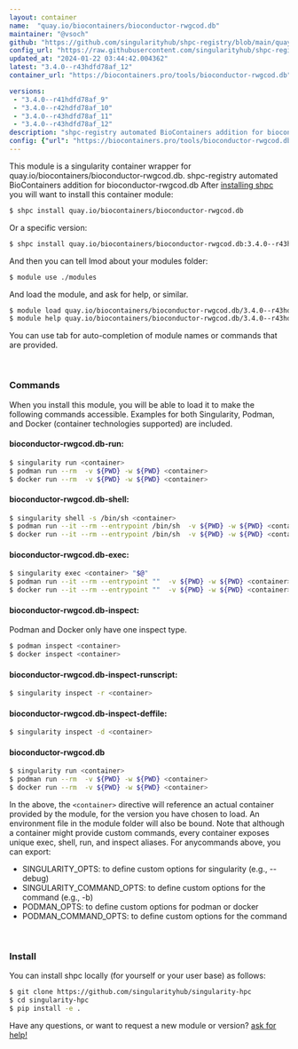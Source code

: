 ```yaml
---
layout: container
name:  "quay.io/biocontainers/bioconductor-rwgcod.db"
maintainer: "@vsoch"
github: "https://github.com/singularityhub/shpc-registry/blob/main/quay.io/biocontainers/bioconductor-rwgcod.db/container.yaml"
config_url: "https://raw.githubusercontent.com/singularityhub/shpc-registry/main/quay.io/biocontainers/bioconductor-rwgcod.db/container.yaml"
updated_at: "2024-01-22 03:44:42.004362"
latest: "3.4.0--r43hdfd78af_12"
container_url: "https://biocontainers.pro/tools/bioconductor-rwgcod.db"

versions:
 - "3.4.0--r41hdfd78af_9"
 - "3.4.0--r42hdfd78af_10"
 - "3.4.0--r43hdfd78af_11"
 - "3.4.0--r43hdfd78af_12"
description: "shpc-registry automated BioContainers addition for bioconductor-rwgcod.db"
config: {"url": "https://biocontainers.pro/tools/bioconductor-rwgcod.db", "maintainer": "@vsoch", "description": "shpc-registry automated BioContainers addition for bioconductor-rwgcod.db", "latest": {"3.4.0--r43hdfd78af_12": "sha256:53ac5fa0210225a5fc993306e04ca34b3f7384d9f3b732befa4f2a4278d6b202"}, "tags": {"3.4.0--r41hdfd78af_9": "sha256:4b78019c20c9532847028d746db4d3b210e40c093256343d7e6b799147a50e79", "3.4.0--r42hdfd78af_10": "sha256:aa6c1e5eb8ebb54d8042461de93b8ac79b03b03851a66e54293e8dba026c3b0c", "3.4.0--r43hdfd78af_11": "sha256:a79af7633c59d146e912ba8f5b8f6f984046e466b38c6fcd51eb27934fa83d97", "3.4.0--r43hdfd78af_12": "sha256:53ac5fa0210225a5fc993306e04ca34b3f7384d9f3b732befa4f2a4278d6b202"}, "docker": "quay.io/biocontainers/bioconductor-rwgcod.db"}
---
```


This module is a singularity container wrapper for quay.io/biocontainers/bioconductor-rwgcod.db.
shpc-registry automated BioContainers addition for bioconductor-rwgcod.db
After [installing shpc](#install) you will want to install this container module:


```bash
$ shpc install quay.io/biocontainers/bioconductor-rwgcod.db
```

Or a specific version:

```bash
$ shpc install quay.io/biocontainers/bioconductor-rwgcod.db:3.4.0--r43hdfd78af_12
```

And then you can tell lmod about your modules folder:

```bash
$ module use ./modules
```

And load the module, and ask for help, or similar.

```bash
$ module load quay.io/biocontainers/bioconductor-rwgcod.db/3.4.0--r43hdfd78af_12
$ module help quay.io/biocontainers/bioconductor-rwgcod.db/3.4.0--r43hdfd78af_12
```

You can use tab for auto-completion of module names or commands that are provided.

<br>

### Commands

When you install this module, you will be able to load it to make the following commands accessible.
Examples for both Singularity, Podman, and Docker (container technologies supported) are included.

#### bioconductor-rwgcod.db-run:

```bash
$ singularity run <container>
$ podman run --rm  -v ${PWD} -w ${PWD} <container>
$ docker run --rm  -v ${PWD} -w ${PWD} <container>
```

#### bioconductor-rwgcod.db-shell:

```bash
$ singularity shell -s /bin/sh <container>
$ podman run --it --rm --entrypoint /bin/sh  -v ${PWD} -w ${PWD} <container>
$ docker run --it --rm --entrypoint /bin/sh  -v ${PWD} -w ${PWD} <container>
```

#### bioconductor-rwgcod.db-exec:

```bash
$ singularity exec <container> "$@"
$ podman run --it --rm --entrypoint ""  -v ${PWD} -w ${PWD} <container> "$@"
$ docker run --it --rm --entrypoint ""  -v ${PWD} -w ${PWD} <container> "$@"
```

#### bioconductor-rwgcod.db-inspect:

Podman and Docker only have one inspect type.

```bash
$ podman inspect <container>
$ docker inspect <container>
```

#### bioconductor-rwgcod.db-inspect-runscript:

```bash
$ singularity inspect -r <container>
```

#### bioconductor-rwgcod.db-inspect-deffile:

```bash
$ singularity inspect -d <container>
```



#### bioconductor-rwgcod.db

```bash
$ singularity run <container>
$ podman run --rm  -v ${PWD} -w ${PWD} <container>
$ docker run --rm  -v ${PWD} -w ${PWD} <container>
```


In the above, the `<container>` directive will reference an actual container provided
by the module, for the version you have chosen to load. An environment file in the
module folder will also be bound. Note that although a container
might provide custom commands, every container exposes unique exec, shell, run, and
inspect aliases. For anycommands above, you can export:

 - SINGULARITY_OPTS: to define custom options for singularity (e.g., --debug)
 - SINGULARITY_COMMAND_OPTS: to define custom options for the command (e.g., -b)
 - PODMAN_OPTS: to define custom options for podman or docker
 - PODMAN_COMMAND_OPTS: to define custom options for the command

<br>

### Install

You can install shpc locally (for yourself or your user base) as follows:

```bash
$ git clone https://github.com/singularityhub/singularity-hpc
$ cd singularity-hpc
$ pip install -e .
```

Have any questions, or want to request a new module or version? [ask for help!](https://github.com/singularityhub/singularity-hpc/issues)